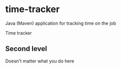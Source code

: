 # time-tracker
Java (Maven) application for tracking time on the job

Time tracker

## Second level

Doesn't matter what you do here
